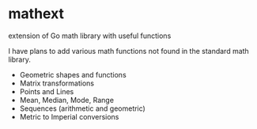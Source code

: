 # mathext
extension of Go math library with useful functions

I have plans to add various math functions not found in the standard math library.
 * Geometric shapes and functions
 * Matrix transformations
 * Points and Lines
 * Mean, Median, Mode, Range
 * Sequences (arithmetic and geometric)
 * Metric to Imperial conversions

